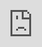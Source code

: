```yaml
---
categories:
- Travel
date: "2011-02-02"
tags:
- deccan-highlanders-torna
- hiking
title: Torna yet again
---
```


<iframe id="iframe" style="width: 100%; height: 100%; position: absolute; top: 0; left: 0;" src="https://srikanthperinkulam.com/flickr/slideshowholder.php?full=1&amp;height=50&amp;size=big&amp;setId=72157651452189241&amp;trans=1&amp;thumbnails=0&amp;transition=0&amp;layoutType=responsive&amp;sort=0" width="100%" height="100%" frameborder="0" scrolling="no"></iframe>

